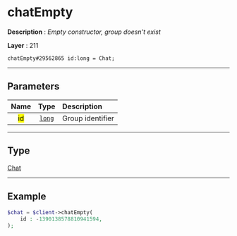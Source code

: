 # chatEmpty

**Description** : *Empty constructor, group doesn&#039;t exist*

**Layer** : 211

```tl
chatEmpty#29562865 id:long = Chat;
```

---

## Parameters

| Name | Type | Description |
| :---: | :---: | :--- |
| <mark>id</mark> | [`long`](type/long) | Group identifier |

---

## Type

[Chat](type/Chat)

---

## Example

```php
$chat = $client->chatEmpty(
	id : -1390138578810941594,
);
```
